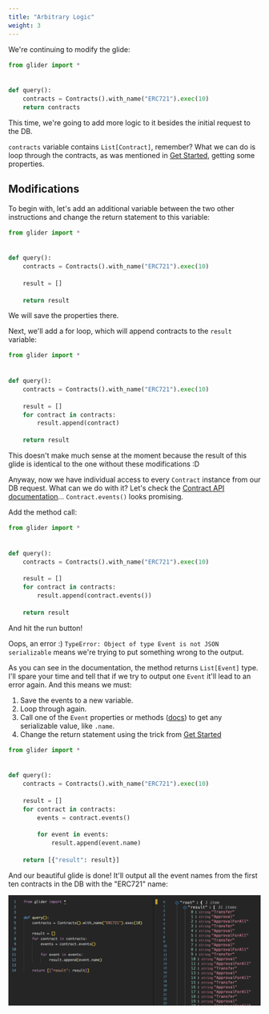 ```yaml
---
title: "Arbitrary Logic"
weight: 3
---
```


We're continuing to modify the glide:

```python
from glider import *


def query():
    contracts = Contracts().with_name("ERC721").exec(10)
    return contracts
```

This time, we're going to add more logic to it besides the initial request to the DB.

`contracts` variable contains `List[Contract]`, remember? What we can do is loop through the contracts, as was mentioned in [Get Started](../get-started), getting some properties.

## Modifications

To begin with, let's add an additional variable between the two other instructions and change the return statement to this variable:

```python
from glider import *


def query():
    contracts = Contracts().with_name("ERC721").exec(10)

    result = []

    return result
```

We will save the properties there.

Next, we'll add a for loop, which will append contracts to the `result` variable:

```python
from glider import *


def query():
    contracts = Contracts().with_name("ERC721").exec(10)

    result = []
    for contract in contracts:
        result.append(contract)

    return result
```

This doesn't make much sense at the moment because the result of this glide is identical to the one without these modifications :D

Anyway, now we have individual access to every `Contract` instance from our DB request. What can we do with it? Let's check the [Contract API documentation](https://glide.gitbook.io/main/api/contract)... `Contract.events()` looks promising.

Add the method call:

```python
from glider import *


def query():
    contracts = Contracts().with_name("ERC721").exec(10)

    result = []
    for contract in contracts:
        result.append(contract.events())

    return result
```

And hit the run button!

Oops, an error :) `TypeError: Object of type Event is not JSON serializable` means we're trying to put something wrong to the output.

As you can see in the documentation, the method returns `List[Event]` type. I'll spare your time and tell that if we try to output one `Event` it'll lead to an error again. And this means we must:

1. Save the events to a new variable.
2. Loop through again.
3. Call one of the `Event` properties or methods ([docs](https://glide.gitbook.io/main/api/event)) to get any serializable value, like `.name`.
4. Change the return statement using the trick from [Get Started](../get-started)

```python
from glider import *


def query():
    contracts = Contracts().with_name("ERC721").exec(10)

    result = []
    for contract in contracts:
        events = contract.events()

        for event in events:
            result.append(event.name)

    return [{"result": result}]
```

And our beautiful glide is done! It'll output all the event names from the first ten contracts in the DB with the "ERC721" name:

![Result](./media/result.png)


